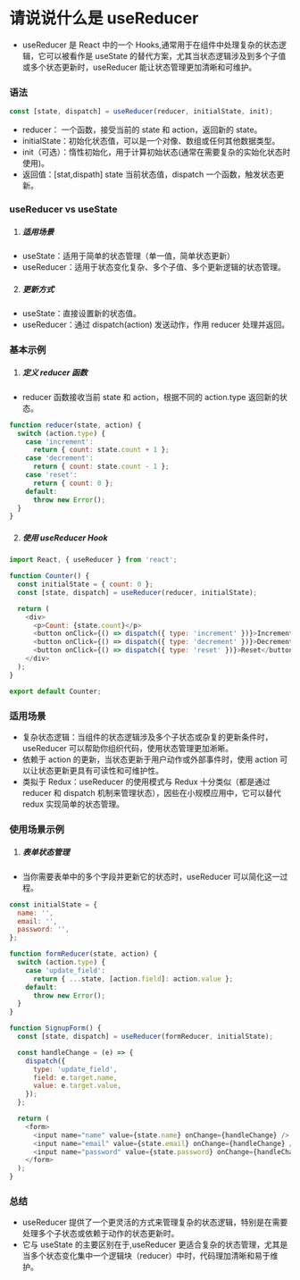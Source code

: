 # 请说说什么是 useReducer

- useReducer 是 React 中的一个 Hooks,通常用于在组件中处理复杂的状态逻辑，它可以被看作是 useState 的替代方案，尤其当状态逻辑涉及到多个子值或多个状态更新时，useReducer 能让状态管理更加清晰和可维护。

### 语法

```js
const [state, dispatch] = useReducer(reducer, initialState, init);
```

- reducer： 一个函数，接受当前的 state 和 action，返回新的 state。
- initialState：初始化状态值，可以是一个对像、数组或任何其他数据类型。
- init（可选）：惰性初始化，用于计算初始状态(通常在需要复杂的实始化状态时使用)。
- 返回值：[stat,dispath] state 当前状态值，dispatch 一个函数，触发状态更新。

### useReducer vs useState

1. ##### 适用场景

- useState：适用于简单的状态管理（单一值，简单状态更新）
- useReducer：适用于状态变化复杂、多个子值、多个更新逻辑的状态管理。

2. ##### 更新方式

- useState：直接设置新的状态值。
- useReducer：通过 dispatch(action) 发送动作，作用 reducer 处理并返回。

### 基本示例

1. ##### 定义 reducer 函数

- reducer 函数接收当前 state 和 action，根据不同的 action.type 返回新的状态。

```js
function reducer(state, action) {
  switch (action.type) {
    case 'increment':
      return { count: state.count + 1 };
    case 'decrement':
      return { count: state.count - 1 };
    case 'reset':
      return { count: 0 };
    default:
      throw new Error();
  }
}
```

2. ##### 使用 useReducer Hook

```js
import React, { useReducer } from 'react';

function Counter() {
  const initialState = { count: 0 };
  const [state, dispatch] = useReducer(reducer, initialState);

  return (
    <div>
      <p>Count: {state.count}</p>
      <button onClick={() => dispatch({ type: 'increment' })}>Increment</button>
      <button onClick={() => dispatch({ type: 'decrement' })}>Decrement</button>
      <button onClick={() => dispatch({ type: 'reset' })}>Reset</button>
    </div>
  );
}

export default Counter;
```

### 适用场景

- 复杂状态逻辑：当组件的状态逻辑涉及多个子状态或杂复的更新条件时，useReducer 可以帮助你组织代码，使用状态管理更加淅晰。
- 依赖于 action 的更新，当状态更新于用户动作或外部事件时，使用 action 可以让状态更新更具有可读性和可维护性。
- 类拟于 Redux：useReducer 的使用模式与 Redux 十分类似（都是通过 reducer 和 dispatch 机制来管理状态），因些在小规模应用中，它可以替代 redux 实现简单的状态管理。

### 使用场景示例

1. ##### 表单状态管理

- 当你需要表单中的多个字段并更新它的状态时，useReducer 可以简化这一过程。

```js
const initialState = {
  name: '',
  email: '',
  password: '',
};

function formReducer(state, action) {
  switch (action.type) {
    case 'update_field':
      return { ...state, [action.field]: action.value };
    default:
      throw new Error();
  }
}

function SignupForm() {
  const [state, dispatch] = useReducer(formReducer, initialState);

  const handleChange = (e) => {
    dispatch({
      type: 'update_field',
      field: e.target.name,
      value: e.target.value,
    });
  };

  return (
    <form>
      <input name="name" value={state.name} onChange={handleChange} />
      <input name="email" value={state.email} onChange={handleChange} />
      <input name="password" value={state.password} onChange={handleChange} />
    </form>
  );
}
```

### 总结

- useReducer 提供了一个更灵活的方式来管理复杂的状态逻辑，特别是在需要处理多个子状态或依赖于动作的状态更新时。
- 它与 useState 的主要区别在于,useReducer 更适合复杂的状态管理，尤其是当多个状态变化集中一个逻辑块（reducer）中时，代码理加清晰和易于维护。
